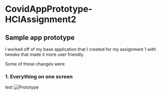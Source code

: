 # CovidAppPrototype-HCIAssignment2
## Sample app prototype

I worked off of my base application that I created for my assignment 1 with tweaks that made it more user friendly.

Some of these changes were:

### 1. Everything on one screen
test
![Prototype](https://user-images.githubusercontent.com/35903888/98764414-bcdd5880-23a9-11eb-8d63-af02cf57514f.png)

